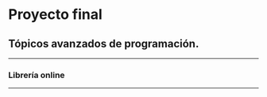 # **Proyecto final**
## Tópicos avanzados de programación.

------------
### Librería online

------------


